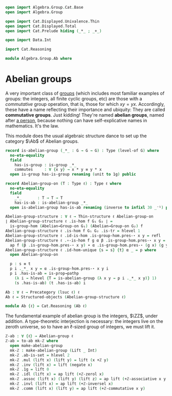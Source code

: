 ```agda
open import Algebra.Group.Cat.Base
open import Algebra.Group

open import Cat.Displayed.Univalence.Thin
open import Cat.Displayed.Total
open import Cat.Prelude hiding (_*_ ; _+_)

open import Data.Int

import Cat.Reasoning

module Algebra.Group.Ab where
```

# Abelian groups

A very important class of [groups] (which includes most familiar
examples of groups: the integers, all finite cyclic groups, etc) are
those with a _commutative_ group operation, that is, those for which $xy
= yx$.  Accordingly, these have a name reflecting their importance and
ubiquity: They are called **commutative groups**. Just kidding! They're
named **abelian groups**, named after [a person], because nothing can
have self-explicative names in mathematics. It's the law.

[a person]: https://en.wikipedia.org/wiki/Niels_Henrik_Abel
[groups]: Algebra.Group.html

<!--
```agda
private variable
  ℓ : Level
  G : Type ℓ

Group-on-is-abelian : Group-on G → Type _
Group-on-is-abelian G = ∀ x y → Group-on._⋆_ G x y ≡ Group-on._⋆_ G y x
```
-->

This module does the usual algebraic structure dance to set up the
category $\Ab$ of Abelian groups.

```agda
record is-abelian-group (_*_ : G → G → G) : Type (level-of G) where
  no-eta-equality
  field
    has-is-group : is-group _*_
    commutes     : ∀ {x y} → x * y ≡ y * x
  open is-group has-is-group renaming (unit to 1g) public
```

<!--
```agda
private unquoteDecl eqv = declare-record-iso eqv (quote is-abelian-group)
instance
  H-Level-is-abelian-group
    : ∀ {n} {* : G → G → G} → H-Level (is-abelian-group *) (suc n)
  H-Level-is-abelian-group = prop-instance $ Iso→is-hlevel 1 eqv $
    Σ-is-hlevel 1 (hlevel 1) λ x → Π-is-hlevel′ 1 λ _ → Π-is-hlevel′ 1 λ _ →
      is-group.has-is-set x _ _
```
-->

```agda
record Abelian-group-on (T : Type ℓ) : Type ℓ where
  no-eta-equality
  field
    _*_       : T → T → T
    has-is-ab : is-abelian-group _*_
  open is-abelian-group has-is-ab renaming (inverse to infixl 30 _⁻¹) public
```

<!--
```agda
  Abelian→Group-on : Group-on T
  Abelian→Group-on .Group-on._⋆_ = _*_
  Abelian→Group-on .Group-on.has-is-group = has-is-group

  infixr 20 _*_

open Abelian-group-on using (Abelian→Group-on) public
```
-->

```agda
Abelian-group-structure : ∀ ℓ → Thin-structure ℓ Abelian-group-on
∣ Abelian-group-structure ℓ .is-hom f G₁ G₂ ∣ =
  is-group-hom (Abelian→Group-on G₁) (Abelian→Group-on G₂) f
Abelian-group-structure ℓ .is-hom f G₁ G₂ .is-tr = hlevel 1
Abelian-group-structure ℓ .id-is-hom .is-group-hom.pres-⋆ x y = refl
Abelian-group-structure ℓ .∘-is-hom f g α β .is-group-hom.pres-⋆ x y =
  ap f (β .is-group-hom.pres-⋆ x y) ∙ α .is-group-hom.pres-⋆ (g x) (g y)
Abelian-group-structure ℓ .id-hom-unique {s = s} {t} α _ = p where
  open Abelian-group-on

  p : s ≡ t
  p i ._*_ x y = α .is-group-hom.pres-⋆ x y i
  p i .has-is-ab = is-prop→pathp
    (λ i → hlevel {T = is-abelian-group (λ x y → p i ._*_ x y)} 1)
    (s .has-is-ab) (t .has-is-ab) i

Ab : ∀ ℓ → Precategory (lsuc ℓ) ℓ
Ab ℓ = Structured-objects (Abelian-group-structure ℓ)

module Ab {ℓ} = Cat.Reasoning (Ab ℓ)
```

<!--
```agda
Abelian-group : (ℓ : Level) → Type (lsuc ℓ)
Abelian-group _ = Ab.Ob

record make-abelian-group (T : Type ℓ) : Type ℓ where
  no-eta-equality
  field
    ab-is-set : is-set T
    mul   : T → T → T
    inv   : T → T
    1g    : T
    idl   : ∀ x → mul 1g x ≡ x
    assoc : ∀ x y z → mul (mul x y) z ≡ mul x (mul y z)
    invl  : ∀ x → mul (inv x) x ≡ 1g
    comm  : ∀ x y → mul x y ≡ mul y x

  make-abelian-group→make-group : make-group T
  make-abelian-group→make-group = mg where
    mg : make-group T
    mg .make-group.group-is-set = ab-is-set
    mg .make-group.unit   = 1g
    mg .make-group.mul    = mul
    mg .make-group.inv    = inv
    mg .make-group.assoc  = assoc
    mg .make-group.invl   = invl
    mg .make-group.idl    = idl

  to-group-on-ab : Group-on T
  to-group-on-ab = to-group-on make-abelian-group→make-group

  to-abelian-group-on : Abelian-group-on T
  to-abelian-group-on .Abelian-group-on._*_ = mul
  to-abelian-group-on .Abelian-group-on.has-is-ab .is-abelian-group.has-is-group =
    Group-on.has-is-group to-group-on-ab
  to-abelian-group-on .Abelian-group-on.has-is-ab .is-abelian-group.commutes =
    comm _ _

  to-ab : Abelian-group ℓ
  ∣ to-ab .fst ∣ = T
  to-ab .fst .is-tr = ab-is-set
  to-ab .snd = to-abelian-group-on

from-commutative-group
  : ∀ {ℓ} (G : Group ℓ)
  → (∀ x y → Group-on._⋆_ (G .snd) x y ≡ Group-on._⋆_ (G .snd) y x)
  → Abelian-group ℓ
from-commutative-group G comm .fst = G .fst
from-commutative-group G comm .snd .Abelian-group-on._*_ =
  Group-on._⋆_ (G .snd)
from-commutative-group G comm .snd .Abelian-group-on.has-is-ab .is-abelian-group.has-is-group =
  Group-on.has-is-group (G .snd)
from-commutative-group G comm .snd .Abelian-group-on.has-is-ab .is-abelian-group.commutes =
  comm _ _

open make-abelian-group using (make-abelian-group→make-group ; to-group-on-ab ; to-abelian-group-on ; to-ab) public

open Functor

Ab↪Grp : ∀ {ℓ} → Functor (Ab ℓ) (Groups ℓ)
Ab↪Grp .F₀ (X , A) = X , Abelian→Group-on A
Ab↪Grp .F₁ f .hom = f .hom
Ab↪Grp .F₁ f .preserves = f .preserves
Ab↪Grp .F-id = total-hom-path _ refl refl
Ab↪Grp .F-∘ f g = total-hom-path _ refl refl
```
-->

The fundamental example of abelian group is the integers, $\ZZ$, under
addition. A type-theoretic interjection is necessary: the integers live
on the zeroth universe, so to have an $\ell$-sized group of integers, we
must lift it.

```agda
ℤ-ab : ∀ {ℓ} → Abelian-group ℓ
ℤ-ab = to-ab mk-ℤ where
  open make-abelian-group
  mk-ℤ : make-abelian-group (Lift _ Int)
  mk-ℤ .ab-is-set = hlevel 2
  mk-ℤ .mul (lift x) (lift y) = lift (x +ℤ y)
  mk-ℤ .inv (lift x) = lift (negate x)
  mk-ℤ .1g = lift 0
  mk-ℤ .idl (lift x) = ap lift (+ℤ-zerol x)
  mk-ℤ .assoc (lift x) (lift y) (lift z) = ap lift (+ℤ-associative x y z)
  mk-ℤ .invl (lift x) = ap lift (+ℤ-inversel x)
  mk-ℤ .comm (lift x) (lift y) = ap lift (+ℤ-commutative x y)
```
